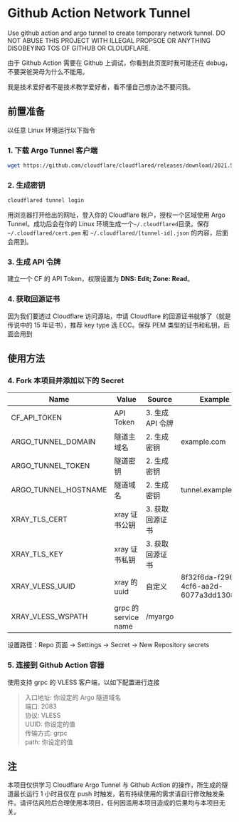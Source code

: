 # Github Action Network Tunnel
Use github action and argo tunnel to create temporary network tunnel. DO NOT ABUSE THIS PROJECT WITH ILLEGAL PROPSOE OR ANYTHING DISOBEYING TOS OF GITHUB OR CLOUDFLARE.

由于 Github Action 需要在 Github 上调试，你看到此页面时我可能还在 debug，不要哭爸哭母为什么不能用。

我是技术爱好者不是技术教学爱好者，看不懂自己想办法不要问我。

## 前置准备
以任意 Linux 环境运行以下指令
### 1. 下载 Argo Tunnel 客户端
```sh
wget https://github.com/cloudflare/cloudflared/releases/download/2021.5.10/cloudflared-linux-amd64 -O /usr/local/bin/cloudflared && chmod +x /usr/local/bin/cloudflared
```
### 2. 生成密钥
```sh
cloudflared tunnel login
```
用浏览器打开给出的网址，登入你的 Cloudflare 帐户，授权一个区域使用 Argo Tunnel。成功后会在你的 Linux 环境生成一个`~/.cloudflared`目录。保存 `~/.cloudflared/cert.pem` 和 `~/.cloudflared/[tunnel-id].json` 的内容，后面会用到。
### 3. 生成 API 令牌
建立一个 CF 的 API Token，权限设置为 **DNS: Edit; Zone: Read**。
### 4. 获取回源证书
因为我们要透过 Cloudflare 访问源站，申请 Cloudflare 的回源证书就够了（就是传说中的 15 年证书），推荐 key type 选 ECC。保存 PEM 类型的证书和私钥，后面会用到

## 使用方法
### 4. Fork 本项目并添加以下的 Secret
| Name | Value | Source | Example |
|-|-|-| - |
| CF_API_TOKEN | API Token | 3. 生成 API 令牌 | |
| ARGO_TUNNEL_DOMAIN | 隧道主域名 | 2. 生成密钥 | example.com |
| ARGO_TUNNEL_TOKEN | 隧道密钥 | 2. 生成密钥 | |
| ARGO_TUNNEL_HOSTNAME | 隧道域名 | 2. 生成密钥 | tunnel.example.com |
| XRAY_TLS_CERT | xray 证书公钥 | 3. 获取回源证书 | |
| XRAY_TLS_KEY | xray 证书私钥 | 3. 获取回源证书 | |
| XRAY_VLESS_UUID | xray 的 uuid | 自定义 | 8f32f6da-f296-4cf6-aa2d-6077a3dd1308 |
| XRAY_VLESS_WSPATH | grpc 的 service name | /myargo |

设置路径：Repo 页面 → Settings → Secret → New Repository secrets <br>

### 5. 连接到 Github Action 容器
使用支持 grpc 的 VLESS 客户端，以如下配置进行连接
> 入口地址: 你设定的 Argo 隧道域名 <br>
> 端口: 2083 <br>
> 协议: VLESS <br>
> UUID: 你设定的值 <br>
> 传输方式: grpc <br>
> path: 你设定的值<br>

## 注
本项目仅供学习 Cloudflare Argo Tunnel 与 Github Action 的操作，所生成的隧道最长运行 1 小时且仅在 push 时触发，若有持续使用的需求请自行修改触发条件。请评估风险后合理使用本项目，任何因滥用本项目造成的后果均与本项目无关。

